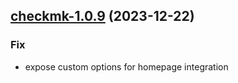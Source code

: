 

## [checkmk-1.0.9](https://github.com/truecharts/charts/compare/checkmk-1.0.8...checkmk-1.0.9) (2023-12-22)

### Fix

- expose custom options for homepage integration
  
  